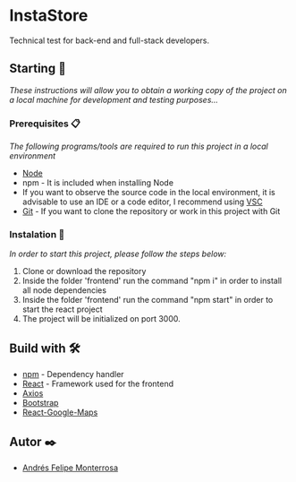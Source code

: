 # InstaStore
Technical test for back-end and full-stack developers.
 
## Starting 🚀

_These instructions will allow you to obtain a working copy of the project on a local machine for development and testing purposes..._

### Prerequisites 📋

_The following programs/tools are required to run this project in a local environment_

* [Node](https://nodejs.org/en/download/)
* npm - It is included when installing Node
* If you want to observe the source code in the local environment, it is advisable to use an IDE or a code editor, I recommend using [VSC](https://code.visualstudio.com)
* [Git](https://git-scm.com/downloads) - If you want to clone the repository or work in this project with Git

### Instalation 🔧

_In order to start this project, please follow the steps below:_

1. Clone or download the repository
2. Inside the folder 'frontend' run the command "npm i" in order to install all node dependencies
3. Inside the folder 'frontend' run the command "npm start" in order to start the react project
4. The project will be initialized on port 3000.

## Build with 🛠️

* [npm](https://www.npmjs.com) - Dependency handler
* [React](https://es.reactjs.org/) - Framework used for the frontend
* [Axios](https://github.com/axios/axios)
* [Bootstrap](https://getbootstrap.com/)
* [React-Google-Maps](https://www.npmjs.com/package/react-google-maps)

## Autor ✒️

* [Andrés Felipe Monterrosa](https://www.linkedin.com/in/andres-felipe-monterrosa-alarcon)

